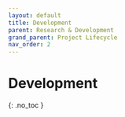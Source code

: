 ```yaml
---
layout: default
title: Development
parent: Research & Development
grand_parent: Project Lifecycle
nav_order: 2
---
```


# Development
{: .no_toc }
